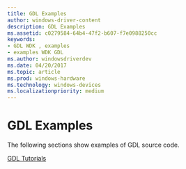 ```yaml
---
title: GDL Examples
author: windows-driver-content
description: GDL Examples
ms.assetid: c0279584-64b4-47f2-b607-f7e0988250cc
keywords:
- GDL WDK , examples
- examples WDK GDL
ms.author: windowsdriverdev
ms.date: 04/20/2017
ms.topic: article
ms.prod: windows-hardware
ms.technology: windows-devices
ms.localizationpriority: medium
---
```


# GDL Examples


The following sections show examples of GDL source code.

[GDL Tutorials](gdl-tutorials.md)

 

 




